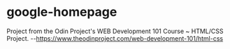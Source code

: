 # google-homepage
Project from the Odin Project's WEB Development 101 Course ~ HTML/CSS Project. --https://www.theodinproject.com/web-development-101/html-css
